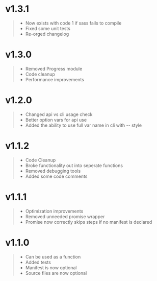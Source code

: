 # v1.3.1

> * Now exists with code 1 if sass fails to compile
> * Fixed some unit tests
> * Re-orged changelog

# v1.3.0

> * Removed Progress module
> * Code cleanup
> * Performance improvements

# v1.2.0

> * Changed api vs cli usage check
> * Better option vars for api use
> * Added the ability to use full var name in cli with -- style

# v1.1.2

> * Code Cleanup
> * Broke functionality out into seperate functions
> * Removed debugging tools
> * Added some code comments

# v1.1.1

> * Optimization improvements
> * Removed unneeded promise wrapper
> * Promise now correctly skips steps if no manifest is declared

# v1.1.0

> * Can be used as a function
> * Added tests
> * Manifest is now optional
> * Source files are now optional
